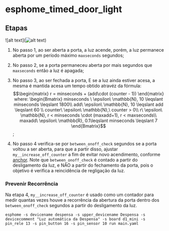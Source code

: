 # esphome_timed_door_light

## Etapas

![alt text](![alt text](https://github.com/JeanCarloEM/esphome_timed_door_light/blob/master/doc/illustration.svg?raw=true))

1. No passo 1, ao ser aberta a porta, a luz acende, porém, a luz permanece aberta por um período máximo `maxseconds` segundos;

2. No passo 2, se a porta permaneceu aberta por mais segundos que `maxseconds` então a luz é apagada;

3. No passo 3, ao ser fechada a porta, E se a luz ainda estiver acesa, a mesma é mantida acesa um tempo obtido atravéz da fórmula: $$\begin{matrix} r = minseconds + (add\cdot (counter - 1)) \end{matrix} where: \begin{Bmatrix} minseconds \ \epsilon\ \mathbb{N}, 10 \leqslant minseconds \leqslant 1800\\ add\ \epsilon\ \mathbb{N}, 10 \leqslant add \leqslant 60  \\ counter\ \epsilon\ \mathbb{N},\ counter >  0\\ r\ \epsilon\ \mathbb{N}, r < minseconds \cdot (maxadd+1), r < maxseconds\\ maxadd\ \epsilon\ \mathbb{R}, 0.1\leqslant minseconds \leqslant 7 \end{Bmatrix}$$;

4. No passo 4 verifica-se por `between_onoff_check` segundos se a porta voltou a ser aberta, para que a partir disso, ajustar `my__increase_off_counter` a fim de evitar novo acendimento, conforme [anchor](#prevenir-recorrencia). Note que `between_onoff_check` é contado a partir do desligamento da luz, e NÃO a partir do fechamento da porta, pois o objetivo é verifica a reincidência de regligação da luz.

### Prevenir Recorrência

Na etapa 4, `my__increase_off_counter` é usado como um contador para medir quantas vezes houve a recorrência da abertura da porta dentro dos `between_onoff_check` segundos a partir do desligamento da luz.

```
esphome -s devicename despensa -s upper_devicename Despensa -s devicecomment "Luz automática da Despensa" -s board d1_mini -s pin_rele 13 -s pin_button 16 -s pin_sensor 10 run main.yaml
```
